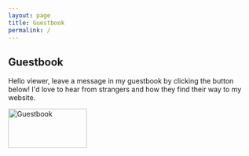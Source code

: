 ```yaml
---
layout: page
title: Guestbook
permalink: /
---
```


## Guestbook

Hello viewer, leave a message in my guestbook by clicking the button below!
I'd love to hear from strangers and how they find their way to my website.

<a href="http://users2.smartgb.com/g/g.php?a=s&i=g26-40523-2d"><img alt="Guestbook" border="0" src="http://extras2.smartgb.com/b/gb_80x40.gif" width="160" height="80"></a>
